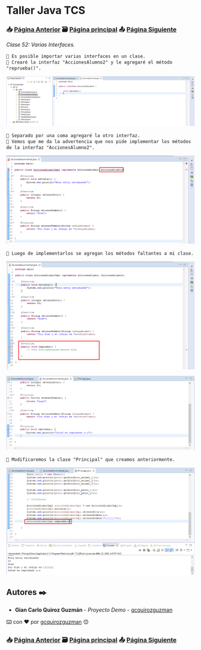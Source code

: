 # Taller Java TCS
### 📥 [Página Anterior](https://github.com/gcquirozguzman/java-tcs-202001/tree/INT0100001) 🗃️ [Página principal](https://github.com/gcquirozguzman/java-tcs-202001) 📤 [Página Siguiente](https://github.com/gcquirozguzman/java-tcs-202001/tree/DEI0100001)

_Clase 52: Varias Interfaces._

```
📢 Es posible importar varias interfaces en un clase.
📢 Crearé la interfaz "AccionesAlumno2" y le agregaré el método "reprueba()".
```

![Error: imagen no ha sido cargada](https://github.com/gcquirozguzman/java-tcs-202001/blob/master/imagenes/VINT100001_1.png)

```
📢 Separado por una coma agregaré la otro interfaz.
📢 Vemos que me da la advertencia que nos pide implementar los métodos de la interfaz "AccionesAlumno2".
```

![Error: imagen no ha sido cargada](https://github.com/gcquirozguzman/java-tcs-202001/blob/master/imagenes/VINT100001_2.png)

```
📢 Luego de implementarlos se agregan los métodos faltantes a mi clase.
```

![Error: imagen no ha sido cargada](https://github.com/gcquirozguzman/java-tcs-202001/blob/master/imagenes/VINT100001_3.png)

![Error: imagen no ha sido cargada](https://github.com/gcquirozguzman/java-tcs-202001/blob/master/imagenes/VINT100001_4.png)

```
📢 Modificaremos la clase "Principal" que creamos anteriormente.
```

![Error: imagen no ha sido cargada](https://github.com/gcquirozguzman/java-tcs-202001/blob/master/imagenes/VINT100001_5.png)

## Autores ✒️

* **Gian Carlo Quiroz Guzmán** - *Proyecto Demo* - [gcquirozguzman](https://github.com/gcquirozguzman)

⌨️ con ❤️ por [gcquirozguzman](https://github.com/gcquirozguzman) 😊

### 📥 [Página Anterior](https://github.com/gcquirozguzman/java-tcs-202001/tree/INT0100001) 🗃️ [Página principal](https://github.com/gcquirozguzman/java-tcs-202001) 📤 [Página Siguiente](https://github.com/gcquirozguzman/java-tcs-202001/tree/DEI0100001)
